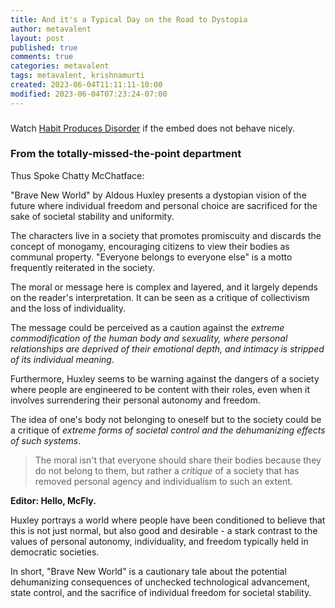 ```yaml
---
title: And it's a Typical Day on the Road to Dystopia
author: metavalent
layout: post
published: true
comments: true
categories: metavalent
tags: metavalent, krishnamurti
created: 2023-06-04T11:11:11-10:00
modified: 2023-06-04T07:23:24-07:00
---
```


### 

<!-- YouTube Player
<iframe id="ytplayer" type="text/html" width="560" height="320"
  src="https://www.youtube.com/embed/p-rQ8UmnpgY?autoplay=1"
  frameborder="0"></iframe>
-->

Watch [Habit Produces Disorder](https://youtu.be/p-rQ8UmnpgY) if the embed does not behave nicely.


### From the totally-missed-the-point department

Thus Spoke Chatty McChatface:

"Brave New World" by Aldous Huxley presents a dystopian vision of the future where individual freedom and personal choice are sacrificed for the sake of societal stability and uniformity.

The characters live in a society that promotes promiscuity and discards the concept of monogamy, encouraging citizens to view their bodies as communal property. "Everyone belongs to everyone else" is a motto frequently reiterated in the society.

The moral or message here is complex and layered, and it largely depends on the reader's interpretation. It can be seen as a critique of collectivism and the loss of individuality.

The message could be perceived as a caution against the *extreme commodification of the human body and sexuality, where personal relationships are deprived of their emotional depth, and intimacy is stripped of its individual meaning*.

Furthermore, Huxley seems to be warning against the dangers of a society where people are engineered to be content with their roles, even when it involves surrendering their personal autonomy and freedom. 

The idea of one's body not belonging to oneself but to the society could be a critique of *extreme forms of societal control and the dehumanizing effects of such systems*.

> The moral isn't that everyone should share their bodies because they do not belong to them, but rather a *critique* of a society that has removed personal agency and individualism to such an extent.

**Editor: Hello, McFly.**

Huxley portrays a world where people have been conditioned to believe that this is not just normal, but also good and desirable - a stark contrast to the values of personal autonomy, individuality, and freedom typically held in democratic societies. 

In short, "Brave New World" is a cautionary tale about the potential dehumanizing consequences of unchecked technological advancement, state control, and the sacrifice of individual freedom for societal stability.
